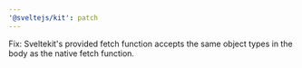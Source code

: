 ```yaml
---
'@sveltejs/kit': patch
---
```


Fix: Sveltekit's provided fetch function accepts the same object types in the body as the native fetch function.
